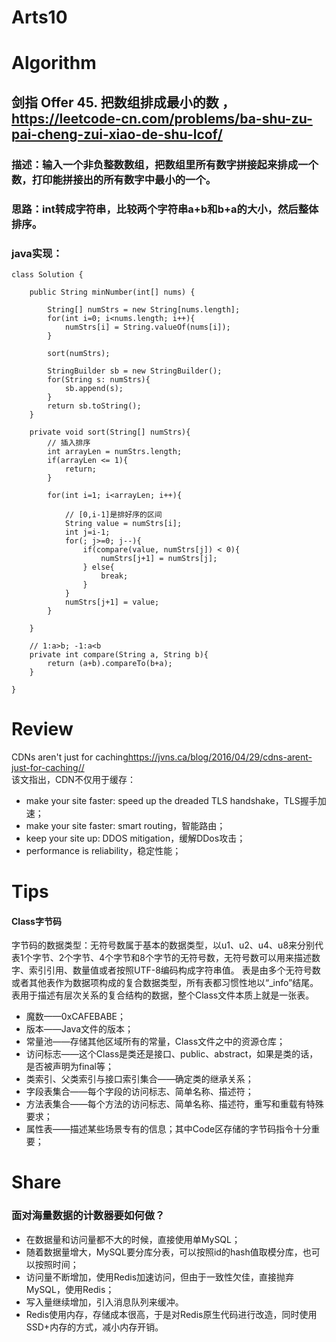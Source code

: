 Arts10
===

# Algorithm
## 剑指 Offer 45. 把数组排成最小的数 ，<https://leetcode-cn.com/problems/ba-shu-zu-pai-cheng-zui-xiao-de-shu-lcof/>
### 描述：输入一个非负整数数组，把数组里所有数字拼接起来排成一个数，打印能拼接出的所有数字中最小的一个。
### 思路：int转成字符串，比较两个字符串a+b和b+a的大小，然后整体排序。
### java实现：
	class Solution {

	    public String minNumber(int[] nums) {

	    	String[] numStrs = new String[nums.length];
	    	for(int i=0; i<nums.length; i++){
	    		numStrs[i] = String.valueOf(nums[i]);
	    	}
	    	
	    	sort(numStrs);
	    	
	    	StringBuilder sb = new StringBuilder(); 
	    	for(String s: numStrs){
	    		sb.append(s);
	    	}
	    	return sb.toString();
	    }
	    
	    private void sort(String[] numStrs){
	    	// 插入排序 
	    	int arrayLen = numStrs.length;
	    	if(arrayLen <= 1){
	    		return;
	    	}
	    	
	    	for(int i=1; i<arrayLen; i++){
	    		
	    		// [0,i-1]是排好序的区间
	    		String value = numStrs[i];
	    		int j=i-1;
	    		for(; j>=0; j--){
	    			if(compare(value, numStrs[j]) < 0){
	    				numStrs[j+1] = numStrs[j];
	    			} else{
	    				break;
	    			}
	    		}
	    		numStrs[j+1] = value;
	    	}
	    	
	    }
	    
	    // 1:a>b; -1:a<b
	    private int compare(String a, String b){
            return (a+b).compareTo(b+a);
	    }
	
	}

# Review
CDNs aren't just for caching<https://jvns.ca/blog/2016/04/29/cdns-arent-just-for-caching//>  
该文指出，CDN不仅用于缓存：
 - make your site faster: speed up the dreaded TLS handshake，TLS握手加速；
 - make your site faster: smart routing，智能路由；
 - keep your site up: DDOS mitigation，缓解DDos攻击；
 - performance is reliability，稳定性能；


# Tips
#### Class字节码
字节码的数据类型：无符号数属于基本的数据类型，以u1、u2、u4、u8来分别代表1个字节、2个字节、4个字节和8个字节的无符号数，无符号数可以用来描述数字、索引引用、数量值或者按照UTF-8编码构成字符串值。
表是由多个无符号数或者其他表作为数据项构成的复合数据类型，所有表都习惯性地以“_info”结尾。表用于描述有层次关系的复合结构的数据，整个Class文件本质上就是一张表。

 - 魔数——0xCAFEBABE；
 - 版本——Java文件的版本；
 - 常量池——存储其他区域所有的常量，Class文件之中的资源仓库；
 - 访问标志——这个Class是类还是接口、public、abstract，如果是类的话，是否被声明为final等；
 - 类索引、父类索引与接口索引集合——确定类的继承关系；
 - 字段表集合——每个字段的访问标志、简单名称、描述符；
 - 方法表集合——每个方法的访问标志、简单名称、描述符，重写和重载有特殊要求；
 - 属性表——描述某些场景专有的信息；其中Code区存储的字节码指令十分重要；


# Share
### 面对海量数据的计数器要如何做？
 - 在数据量和访问量都不大的时候，直接使用单MySQL；
 - 随着数据量增大，MySQL要分库分表，可以按照id的hash值取模分库，也可以按照时间；
 - 访问量不断增加，使用Redis加速访问，但由于一致性欠佳，直接抛弃MySQL，使用Redis；
 - 写入量继续增加，引入消息队列来缓冲。
 - Redis使用内存，存储成本很高，于是对Redis原生代码进行改造，同时使用SSD+内存的方式，减小内存开销。


